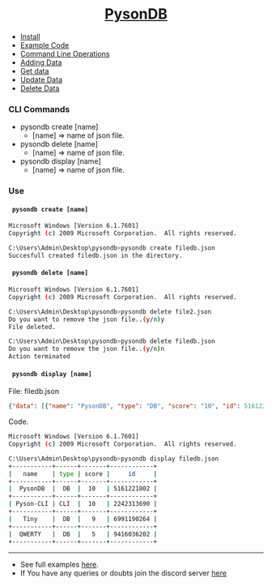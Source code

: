 <h1 align="center"><u>PysonDB</u></h1>

* [Install]()
* [Example Code]()
* [Command Line Operations]()
* [Adding Data]()
* [Get data]()
* [Update Data]()
* [Delete Data]()


<h3>CLI Commands</h3>

* pysondb create [name]
  * [name] => name of json file.
* pysondb delete [name] 
  * [name] => name of json file. 
* pysondb display [name] 
  * [name] => name of json file.

<h3>Use</h3>

<h4><code> pysondb create [name]</code></h4>

```bash
Microsoft Windows [Version 6.1.7601]
Copyright (c) 2009 Microsoft Corporation.  All rights reserved.

C:\Users\Admin\Desktop\pysondb>pysondb create filedb.json
Succesfull created filedb.json in the directory.

```

<h4><code> pysondb delete [name]</code></h4>

```bash
Microsoft Windows [Version 6.1.7601]
Copyright (c) 2009 Microsoft Corporation.  All rights reserved.

C:\Users\Admin\Desktop\pysondb>pysondb delete file2.json
Do you want to remove the json file..(y/n)y
File deleted.

C:\Users\Admin\Desktop\pysondb>pysondb delete filedb.json
Do you want to remove the json file..(y/n)n
Action terminated
```
<h4><code> pysondb display [name]</code></h4>

File: filedb.json
```json
{"data": [{"name": "PysonDB", "type": "DB", "score": "10", "id": 5161221802}, {"name": "Pyson-CLI", "type": "CLI", "score": "10", "id": 2242313690}, {"name": "TinyDb", "type": "DB", "score": "9", "id": 6991190264}, {"name": "QWERTY", "type": "DB", "score": "5", "id": 9416036202}]}
```
Code.
```bash
Microsoft Windows [Version 6.1.7601]
Copyright (c) 2009 Microsoft Corporation.  All rights reserved.

C:\Users\Admin\Desktop\pysondb>pysondb display filedb.json
+-----------+------+-------+------------+
|   name    | type | score |     id     |
+-----------+------+-------+------------+
|  PysonDB  |  DB  |  10   | 5161221802 |
+-----------+------+-------+------------+
| Pyson-CLI | CLI  |  10   | 2242313690 |
+-----------+------+-------+------------+
|   Tiny    |  DB  |   9   | 6991190264 |
+-----------+------+-------+------------+
|  QWERTY   |  DB  |   5   | 9416036202 |
+-----------+------+-------+------------+
```

***

* See full examples [here]().
* If You have any queries or doubts join the discord server [here]()

  
      